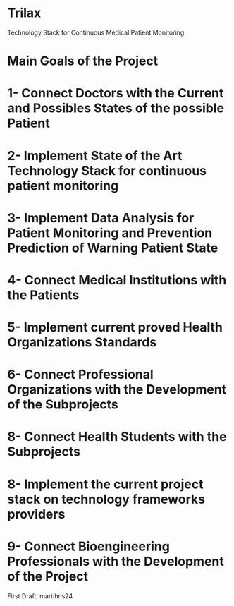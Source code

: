 # Trilax
Technology Stack for Continuous Medical Patient Monitoring
# Main Goals of the Project
# 1- Connect Doctors with the Current and Possibles States of the possible Patient
# 2- Implement State of the Art Technology Stack for continuous patient monitoring
# 3- Implement Data Analysis for Patient Monitoring and Prevention Prediction of Warning Patient State
# 4- Connect Medical Institutions with the Patients
# 5- Implement current proved Health Organizations Standards
# 6- Connect Professional Organizations with the Development of the Subprojects
# 8- Connect Health Students with the Subprojects
# 8- Implement the current project stack on technology frameworks providers
# 9- Connect Bioengineering Professionals with the Development of the Project

First Draft: martihns24
